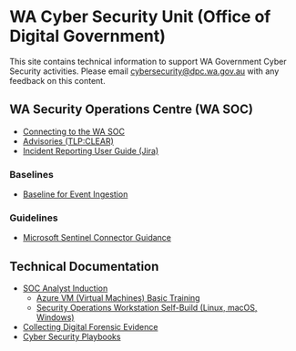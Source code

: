 # WA Cyber Security Unit (Office of Digital Government)

This site contains technical information to support WA Government Cyber Security activities. Please email cybersecurity@dpc.wa.gov.au with any feedback on this content.

## WA Security Operations Centre (WA SOC)

- [Connecting to the WA SOC](onboarding.md)    
- [Advisories (TLP:CLEAR)](advisories.md)
- [Incident Reporting User Guide (Jira)](docs/incident-reporting.md)

### Baselines

- [Baseline for Event Ingestion](onboarding/baseline-event-ingestion.md)

### Guidelines

- [Microsoft Sentinel Connector Guidance](onboarding/sentinel-guidance.md)

## Technical Documentation

- [SOC Analyst Induction](docs/analyst-induction.md)
  - [Azure VM (Virtual Machines) Basic Training](docs/azure-basics.md)
  - [Security Operations Workstation Self-Build (Linux, macOS, Windows)](docs/workstations.md)
- [Collecting Digital Forensic Evidence](docs/collecting-evidence.md)
- [Cyber Security Playbooks](docs/playbooks.md)

<script>
    if (window.location.hash && window.location.hash[1] === "/") {
        var location_parts = window.location.hash.slice(1).split("?id=");
        window.location.hash = '';
        if (location_parts[1]) {
            window.location.hash = location_parts[1];
        }
        window.location.pathname = window.location.pathname + location_parts[0].replace(".md", "");
    }
</script>